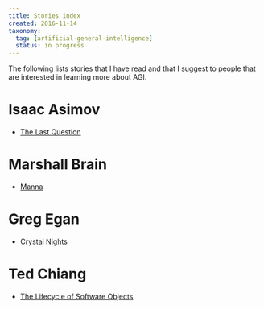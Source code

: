```yaml
---
title: Stories index
created: 2016-11-14
taxonomy:
  tag: [artificial-general-intelligence]
  status: in progress
---
```


The following lists stories that I have read and that I suggest to people that are interested in learning more about AGI.

# Isaac Asimov
* [The Last Question](http://www.physics.princeton.edu/ph115/LQ.pdf)

# Marshall Brain
* [Manna](http://marshallbrain.com/manna1.htm)

# Greg Egan
* [Crystal Nights](http://ttapress.com/553/crystal-nights-by-greg-egan/)

# Ted Chiang
* [The Lifecycle of Software Objects](https://subterraneanpress.com/magazine/fall_2010/fiction_the_lifecycle_of_software_objects_by_ted_chiang)
